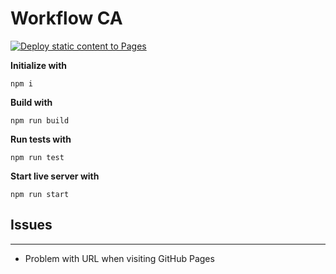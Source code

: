 # Workflow CA

[![Deploy static content to Pages](https://github.com/PederZzen/social-media-client/actions/workflows/pages.yml/badge.svg)](https://github.com/PederZzen/social-media-client/actions/workflows/pages.yml)

**Initialize with**

`npm i`

**Build with**

`npm run build`

**Run tests with**

`npm run test`

**Start live server with**

`npm run start`

## Issues

---

- Problem with URL when visiting GitHub Pages
